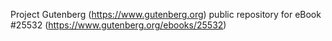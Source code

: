 Project Gutenberg (https://www.gutenberg.org) public repository for eBook #25532 (https://www.gutenberg.org/ebooks/25532)
